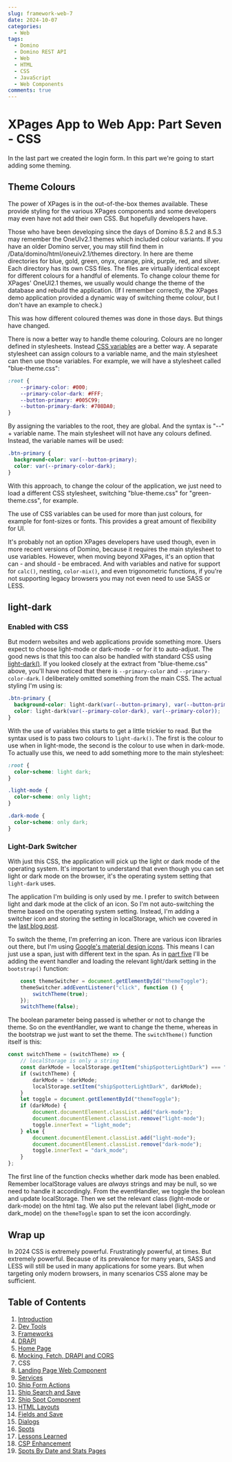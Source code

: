 ```yaml
---
slug: framework-web-7
date: 2024-10-07
categories:
  - Web
tags: 
  - Domino
  - Domino REST API
  - Web
  - HTML
  - CSS
  - JavaScript
  - Web Components
comments: true
---
```

# XPages App to Web App: Part Seven - CSS

In the last part we created the login form. In this part we're going to start adding some theming.

<!-- more -->

## Theme Colours

The power of XPages is in the out-of-the-box themes available. These provide styling for the various XPages components and some developers may even have not add their own CSS. But hopefully developers have.

Those who have been developing since the days of Domino 8.5.2 and 8.5.3 may remember the OneUIv2.1 themes which included colour variants. If you have an older Domino server, you may still find them in <domino>/Data/domino/html/oneuiv2.1/themes directory. In here are theme directories for blue, gold, green, onyx, orange, pink, purple, red, and silver. Each directory has its own CSS files. The files are virtually identical except for different colours for a handful of elements. To change colour theme for XPages' OneUI2.1 themes, we usually would change the theme of the database and rebuild the application. (If I remember correctly, the XPages demo application provided a dynamic way of switching theme colour, but I don't have an example to check.)

This was how different coloured themes was done in those days. But things have changed.

There is now a better way to handle theme colouring. Colours are no longer defined in stylesheets. Instead [CSS variables](https://www.w3schools.com/css/css3_variables.asp) are a better way. A separate stylesheet can assign colours to a variable name, and the main stylesheet can then use those variables. For example, we will have a stylesheet called "blue-theme.css":

``` css
:root {
    --primary-color: #000;
    --primary-color-dark: #FFF;
    --button-primary: #005C99;
    --button-primary-dark: #708DA0;
}
```

By assigning the variables to the root, they are global. And the syntax is "--" + variable name. The main stylesheet will not have any colours defined. Instead, the variable names will be used:

``` css
.btn-primary {
  background-color: var(--button-primary);
  color: var(--primary-color-dark);
}
```

With this approach, to change the colour of the application, we just need to load a different CSS stylesheet, switching "blue-theme.css" for "green-theme.css", for example.

The use of CSS variables can be used for more than just colours, for example for font-sizes or fonts. This provides a great amount of flexibility for UI.

It's probably not an option XPages developers have used though, even in more recent versions of Domino, because it requires the main stylesheet to use variables. However, when moving beyond XPages, it's an option that can - and should - be embraced. And with variables and native for support for `calc()`, nesting, `color-mix()`, and even trigonometric functions, if you're not supporting legacy browsers you may not even need to use SASS or LESS.

## light-dark

### Enabled with CSS

But modern websites and web applications provide something more. Users expect to choose light-mode or dark-mode - or for it to auto-adjust. The good news is that this too can also be handled with standard CSS using [light-dark()](https://developer.mozilla.org/en-US/docs/Web/CSS/color_value/light-dark). If you looked closely at the extract from "blue-theme.css" above, you'll have noticed that there is `--primary-color` and `--primary-color-dark`. I deliberately omitted something from the main CSS. The actual styling I'm using is:

``` css
.btn-primary {
  background-color: light-dark(var(--button-primary), var(--button-primary-dark));
  color: light-dark(var(--primary-color-dark), var(--primary-color));
}
```

With the use of variables this starts to get a little trickier to read. But the syntax used is to pass two colours to `light-dark()`. The first is the colour to use when in light-mode, the second is the colour to use when in dark-mode. To actually use this, we need to add something more to the main stylesheet:

``` css
:root {
  color-scheme: light dark;
}

.light-mode {
  color-scheme: only light;
}

.dark-mode {
  color-scheme: only dark;
}
```

### Light-Dark Switcher

With just this CSS, the application will pick up the light or dark mode of the operating system. It's important to understand that even though you can set light or dark mode on the browser, it's the operating system setting that `light-dark` uses.

The application I'm building is only used by me. I prefer to switch between light and dark mode at the click of an icon. So I'm not auto-switching the theme based on the operating system setting. Instead, I'm adding a switcher icon and storing the setting in localStorage, which we covered in the [last blog post](./2024-09-16-framework-web-6.md).

To switch the theme, I'm preferring an icon. There are various icon libraries out there, but I'm using [Google's material design icons](https://fonts.google.com/icons). This means I can just use a span, just with different text in the span. As in [part five](./2024-09-03-framework-web-5.md) I'll be adding the event handler and loading the relevant light/dark setting in the `bootstrap()` function:

``` js
	const themeSwitcher = document.getElementById("themeToggle");
	themeSwitcher.addEventListener("click", function () {
		switchTheme(true);
	});
	switchTheme(false);
```

The boolean parameter being passed is whether or not to change the theme. So on the eventHandler, we want to change the theme, whereas in the bootstrap we just want to set the theme. The `switchTheme()` function itself is this:

```js
const switchTheme = (switchTheme) => {
	// localStorage is only a string
	const darkMode = localStorage.getItem("shipSpotterLightDark") === "true";
	if (switchTheme) {
		darkMode = !darkMode;
		localStorage.setItem("shipSpotterLightDark", darkMode);
	}
	let toggle = document.getElementById("themeToggle");
	if (darkMode) {
		document.documentElement.classList.add("dark-mode");
		document.documentElement.classList.remove("light-mode");
		toggle.innerText = "light_mode";
	} else {
		document.documentElement.classList.add("light-mode");
		document.documentElement.classList.remove("dark-mode");
		toggle.innerText = "dark_mode";
	}
};
```

The first line of the function checks whether dark mode has been enabled. Remember localStorage values are *always* strings and may be null, so we need to handle it accordingly. From the eventHandler, we toggle the boolean and update localStorage. Then we set the relevant class (light-mode or dark-mode) on the html tag. We also put the relevant label (light_mode or dark_mode) on the `themeToggle` span to set the icon accordingly.

## Wrap up

In 2024 CSS is extremely powerful. Frustratingly powerful, at times. But extremely powerful. Because of its prevalence for many years, SASS and LESS will still be used in many applications for some years. But when targeting only modern browsers, in many scenarios CSS alone may be sufficient.

## Table of Contents

1. [Introduction](./2024-08-15-xpages-web-1.md)
1. [Dev Tools](./2024-08-20-xpages-web-2.md)
1. [Frameworks](./2024-08-24-framework-web-3.md)
1. [DRAPI](./2024-08-26-framework-web-4.md)
1. [Home Page](./2024-09-03-framework-web-5.md)
1. [Mocking, Fetch, DRAPI and CORS](./2024-09-16-framework-web-6.md)
1. CSS
1. [Landing Page Web Component](./2024-10-21-framework-web-8.md)
1. [Services](./2024-10-23-framework-web-9.md)
1. [Ship Form Actions](./2024-10-30-framework-web-10.md)
1. [Ship Search and Save](./2024-12-14-framework-web-11.md)
1. [Ship Spot Component](./2025-01-13-framework-web-12.md)
1. [HTML Layouts](./2025-01-18-framework-web-13.md)
1. [Fields and Save](./2025-02-07-framework-web-14.md)
1. [Dialogs](./2025-02-08-framework-web-15.md)
1. [Spots](./2025-02-11-framework-web-16.md)
1. [Lessons Learned](./2025-04-02-framework-web-17.md)
1. [CSP Enhancement](./2025-04-19-framework-web-18.md)
1. [Spots By Date and Stats Pages](./2025-04-22-framework-web-19.md)